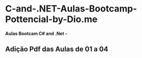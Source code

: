# C-and-.NET-Aulas-Bootcamp-Pottencial-by-Dio.me
#### Aulas Bootcam C# and .Net - 
## Adição Pdf das Aulas de 01 a 04
